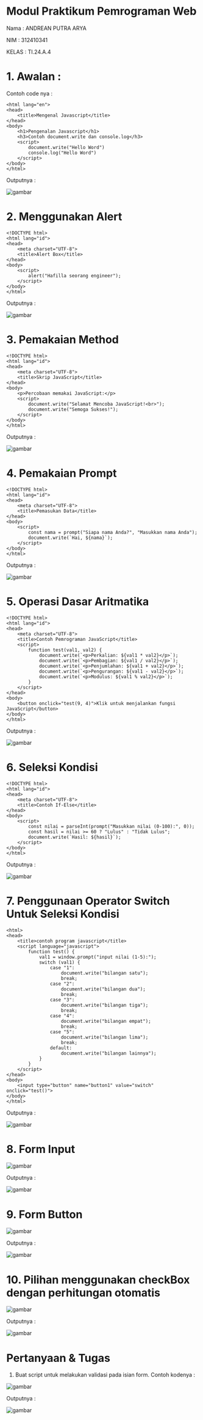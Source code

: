 # Modul Praktikum Pemrograman Web
Nama : ANDREAN PUTRA ARYA

NIM : 312410341

KELAS : TI.24.A.4

# 1. Awalan :
Contoh code nya :
```<!DOCTYPE html>
<html lang="en">
<head>
    <title>Mengenal Javascript</title>
</head>
<body>
    <h1>Pengenalan Javascript</h1>
    <h3>Contoh document.write dan console.log</h3>
    <script>
        document.write("Hello Word")
        console.log("Hello Word")
    </script>
</body>
</html>
```

Outputnya :

![gambar](https://github.com/andreanbadeh/Lab5Web/blob/74ac15cf89891d4dbbaf30a888a4f5891af7a2b4/image/Screenshot%20from%202025-10-22%2019-28-29.png)

# 2. Menggunakan Alert
```
<!DOCTYPE html>
<html lang="id">
<head>
    <meta charset="UTF-8">
    <title>Alert Box</title>
</head>
<body>
    <script>
        alert("Hafilla seorang engineer");
    </script>
</body>
</html>

```

Outputnya :

![gambar](https://github.com/andreanbadeh/Lab5Web/blob/62d89f5a918aa68743a06e0093185e74aad064b9/image/Screenshot%20from%202025-10-22%2019-30-22.png)

# 3. Pemakaian Method
```
<!DOCTYPE html>
<html lang="id">
<head>
    <meta charset="UTF-8">
    <title>Skrip JavaScript</title>
</head>
<body>
    <p>Percobaan memakai JavaScript:</p>
    <script>
        document.write("Selamat Mencoba JavaScript!<br>");
        document.write("Semoga Sukses!");
    </script>
</body>
</html>
```

Outputnya :

![gambar](https://github.com/andreanbadeh/Lab5Web/blob/6c53a6068c5a264c90af2bb5c6754c9224baa036/image/Screenshot%20from%202025-10-22%2019-33-30.png)

# 4. Pemakaian Prompt
```
<!DOCTYPE html>
<html lang="id">
<head>
    <meta charset="UTF-8">
    <title>Pemasukan Data</title>
</head>
<body>
    <script>
        const nama = prompt("Siapa nama Anda?", "Masukkan nama Anda");
        document.write(`Hai, ${nama}`);
    </script>
</body>
</html>
```

Outputnya :

![gambar](https://github.com/andreanbadeh/Lab5Web/blob/f3fb06a4a2726f03ba54529d2f06137248b2db0f/image/Screenshot%20from%202025-10-22%2019-36-22.png)

# 5. Operasi Dasar Aritmatika
```
<!DOCTYPE html>
<html lang="id">
<head>
    <meta charset="UTF-8">
    <title>Contoh Pemrograman JavaScript</title>
    <script>
        function test(val1, val2) {
            document.write(`<p>Perkalian: ${val1 * val2}</p>`);
            document.write(`<p>Pembagian: ${val1 / val2}</p>`);
            document.write(`<p>Penjumlahan: ${val1 + val2}</p>`);
            document.write(`<p>Pengurangan: ${val1 - val2}</p>`);
            document.write(`<p>Modulus: ${val1 % val2}</p>`);
        }
    </script>
</head>
<body>
    <button onclick="test(9, 4)">Klik untuk menjalankan fungsi JavaScript</button>
</body>
</html>
```


Outputnya :

![gambar](https://github.com/andreanbadeh/Lab5Web/blob/68e4d9a7aa9d83974b5a517c469df51f4bc16673/image/Screenshot%20from%202025-10-22%2019-38-14.png)

# 6. Seleksi Kondisi
```
<!DOCTYPE html>
<html lang="id">
<head>
    <meta charset="UTF-8">
    <title>Contoh If-Else</title>
</head>
<body>
    <script>
        const nilai = parseInt(prompt("Masukkan nilai (0-100):", 0));
        const hasil = nilai >= 60 ? "Lulus" : "Tidak Lulus";
        document.write(`Hasil: ${hasil}`);
    </script>
</body>
</html>
```

Outputnya :

![gambar](https://github.com/andreanbadeh/Lab5Web/blob/1731d43d15c874818e4fde57ba8a56a921a42a19/image/Screenshot%20from%202025-10-22%2019-40-09.png)

# 7. Penggunaan Operator Switch Untuk Seleksi Kondisi
```
<html>
<head>
    <title>contoh program javascript</title>
    <script language="javascript">
        function test() {
            val1 = window.prompt("input nilai (1-5):");
            switch (val1) {
                case "1":
                    document.write("bilangan satu");
                    break;
                case "2":
                    document.write("bilangan dua");
                    break;
                case "3":
                    document.write("bilangan tiga");
                    break;
                case "4":
                    document.write("bilangan empat");
                    break;
                case "5":
                    document.write("bilangan lima");
                    break;
                default:
                    document.write("bilangan lainnya");
            }
        }
    </script>
</head>
<body>
    <input type="button" name="button1" value="switch" onclick="test()">
</body>
</html>
```
Outputnya :

![gambar](https://github.com/andreanbadeh/Lab5Web/blob/7336d929cc0d6b2c29c0ea785ad2adc5c4c05c64/image/Screenshot%20from%202025-10-22%2019-42-06.png)

# 8. Form Input

![gambar](https://raw.githubusercontent.com/M-Rakha/Lab5Web/39331631332ff0bdacd27538f930a2d088de9b00/code%209.png)

Outputnya : 

![gambar](https://raw.githubusercontent.com/M-Rakha/Lab5Web/39331631332ff0bdacd27538f930a2d088de9b00/code%209.2.png)

# 9. Form Button

![gambar](https://raw.githubusercontent.com/M-Rakha/Lab5Web/39331631332ff0bdacd27538f930a2d088de9b00/code%2010.png)

Outputnya :

![gambar](https://raw.githubusercontent.com/M-Rakha/Lab5Web/39331631332ff0bdacd27538f930a2d088de9b00/code%2010.2.png)

# 10. Pilihan menggunakan checkBox dengan perhitungan otomatis

![gambar](https://raw.githubusercontent.com/M-Rakha/Lab5Web/39331631332ff0bdacd27538f930a2d088de9b00/code%2011.png)

Outputnya :

![gambar](https://raw.githubusercontent.com/M-Rakha/Lab5Web/39331631332ff0bdacd27538f930a2d088de9b00/code%2011.2.png)

# Pertanyaan & Tugas
1. Buat script untuk melakukan validasi pada isian form.
   Contoh kodenya :

![gambar](https://raw.githubusercontent.com/M-Rakha/Lab5Web/f93bf34531adf83235f730dbeca92c53408bf92f/tgs%201..png)

Outputnya :

![gambar](https://raw.githubusercontent.com/M-Rakha/Lab5Web/f93bf34531adf83235f730dbeca92c53408bf92f/Cuplikan%20layar%202025-10-22%20002213.png)
